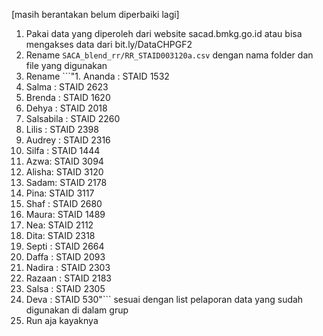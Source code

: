 [masih berantakan belum diperbaiki lagi]

1. Pakai data yang diperoleh dari website sacad.bmkg.go.id atau bisa mengakses data dari bit.ly/DataCHPGF2
2. Rename ```SACA_blend_rr/RR_STAID003120a.csv``` dengan nama folder dan file yang digunakan
3. Rename ```"1. Ananda : STAID 1532
2. Salma : STAID 2623
3. Brenda : STAID 1620
4. Dehya : STAID 2018
5. Salsabila : STAID 2260
6. Lilis : STAID 2398
7. Audrey : STAID 2316
8. Silfa : STAID 1444
9. Azwa: STAID 3094
10. Alisha: STAID 3120
11. Sadam: STAID  2178
12. Pina: STAID 3117
13. Shaf : STAID 2680
14. Maura: STAID 1489
15. Nea: STAID 2112
16. Dita: STAID 2318
17. Septi : STAID 2664
18. Daffa : STAID 2093
19. Nadira : STAID 2303
20. Razaan : STAID 2183
21. Salsa : STAID 2305
22. Deva : STAID 530"``` sesuai dengan list pelaporan data yang sudah digunakan di dalam grup
4. Run aja kayaknya
